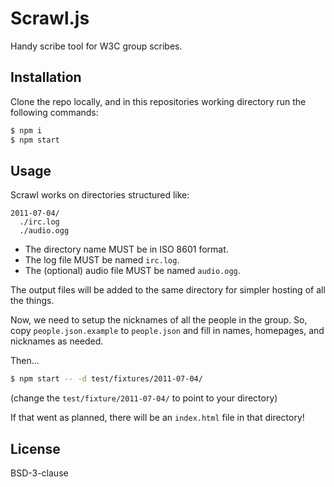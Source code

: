 # Scrawl.js

Handy scribe tool for W3C group scribes.

## Installation

Clone the repo locally, and in this repositories working directory run the
following commands:

```sh
$ npm i
$ npm start
```

## Usage

Scrawl works on directories structured like:
```
2011-07-04/
  ./irc.log
  ./audio.ogg
```

* The directory name MUST be in ISO 8601 format.
* The log file MUST be named `irc.log`.
* The (optional) audio file MUST be named `audio.ogg`.

The output files will be added to the same directory for simpler hosting of
all the things.

Now, we need to setup the nicknames of all the people in the group.
So, copy `people.json.example` to `people.json` and fill in names, homepages,
and nicknames as needed.

Then...
```sh
$ npm start -- -d test/fixtures/2011-07-04/
```
(change the `test/fixture/2011-07-04/` to point to your directory)

If that went as planned, there will be an `index.html` file in that directory!

## License

BSD-3-clause
